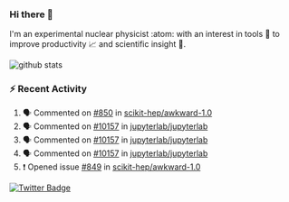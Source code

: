 ### Hi there 👋 

I'm an experimental nuclear physicist :atom: with an interest in tools :wrench: to improve productivity :chart_with_upwards_trend: and scientific insight :telescope:.

![github stats](https://github-readme-stats.vercel.app/api?username=agoose77&show_icons=true&hide_rank=true&hide_title=true&bg_color=30,e76445,904e95&text_color=efe3ec&icon_color=efe3ec)
<!--
**agoose77/agoose77** is a ✨ _special_ ✨ repository because its `README.md` (this file) appears on your GitHub profile.

Here are some ideas to get you started:

- 🔭 I’m currently working on ...
- 🌱 I’m currently learning ...
- 👯 I’m looking to collaborate on ...
- 🤔 I’m looking for help with ...
- 💬 Ask me about ...
- 📫 How to reach me: ...
- 😄 Pronouns: ...
- ⚡ Fun fact: ...
-->

### :zap: Recent Activity
<!--START_SECTION:activity-->
1. 🗣 Commented on [#850](https://github.com/scikit-hep/awkward-1.0/issues/850) in [scikit-hep/awkward-1.0](https://github.com/scikit-hep/awkward-1.0)
2. 🗣 Commented on [#10157](https://github.com/jupyterlab/jupyterlab/issues/10157) in [jupyterlab/jupyterlab](https://github.com/jupyterlab/jupyterlab)
3. 🗣 Commented on [#10157](https://github.com/jupyterlab/jupyterlab/issues/10157) in [jupyterlab/jupyterlab](https://github.com/jupyterlab/jupyterlab)
4. 🗣 Commented on [#10157](https://github.com/jupyterlab/jupyterlab/issues/10157) in [jupyterlab/jupyterlab](https://github.com/jupyterlab/jupyterlab)
5. ❗️ Opened issue [#849](https://github.com/scikit-hep/awkward-1.0/issues/849) in [scikit-hep/awkward-1.0](https://github.com/scikit-hep/awkward-1.0)
<!--END_SECTION:activity-->


[![Twitter Badge](https://img.shields.io/twitter/follow/agoose77?style=flat-square&logo=Twitter&logoColor=white&color=cornflowerblue)](https://twitter.com/agoose77)
